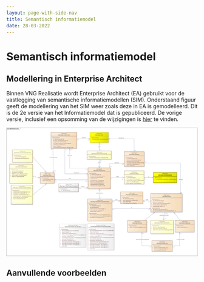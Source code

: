 ```yaml
---
layout: page-with-side-nav
title: Semantisch informatiemodel
date: 28-03-2022
---
```


# Semantisch informatiemodel

## Modellering in Enterprise Architect
Binnen VNG Realisatie wordt Enterprise Architect (EA) gebruikt voor de vastlegging van semantische informatiemodellen (SIM). Onderstaand figuur geeft de modellering van het SIM weer zoals deze in EA is gemodelleerd.
Dit is de 2e versie van het Informatiemodel dat is gepubliceerd. De vorige versie, inclusief een opsomming van de wijzigingen is [hier](./semantisch_model_v001.md) te vinden.

<img src="assets/sim_ea.png" alt="SIM in Enterprise Architect" width="1000"/>

## Aanvullende voorbeelden
